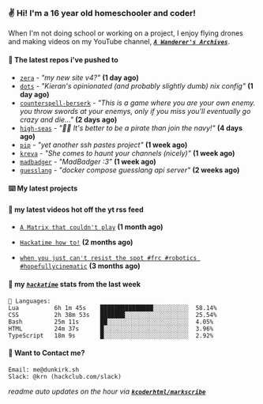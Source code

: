 ### ✌️ Hi! I'm a 16 year old homeschooler and coder!

When I'm not doing school or working on a project, I enjoy flying drones and making videos on my YouTube channel, [**_`A Wanderer's Archives`_**](https://youtube.com/@wanderer.archives).

#### 👷 The latest repos i've pushed to

- [`zera`](https://github.com/taciturnaxolotl/zera) - _"my new site v4?"_ **(1 day ago)**
- [`dots`](https://github.com/taciturnaxolotl/dots) - _"Kieran's opinionated (and probably slightly dumb) nix config"_ **(1 day ago)**
- [`counterspell-berserk`](https://github.com/thelegendofmario/counterspell-berserk) - _"This is a game where you are your own enemy. you throw swords at your enemys, only if you miss you'll eventually go crazy and die..."_ **(2 days ago)**
- [`high-seas`](https://github.com/hackclub/high-seas) - _"🏴‍☠️ It's better to be a pirate than join the navy!"_ **(4 days ago)**
- [`pip`](https://github.com/taciturnaxolotl/pip) - _"yet another ssh pastes project"_ **(1 week ago)**
- [`kreva`](https://github.com/taciturnaxolotl/kreva) - _"She comes to haunt your channels (nicely)"_ **(1 week ago)**
- [`madbadger`](https://github.com/taciturnaxolotl/madbadger) - _"MadBadger :3"_ **(1 week ago)**
- [`guesslang`](https://github.com/taciturnaxolotl/guesslang) - _"docker compose guesslang api server"_ **(2 weeks ago)**

#### ⌨️ My latest projects


#### 🍿 my latest videos hot off the yt rss feed

- [`A Matrix that couldn't play`](https://www.youtube.com/watch?v=NodwjZF7uZw) **(1 month ago)**

- [`Hackatime how to!`](https://www.youtube.com/watch?v=eKoD9yyr1To) **(2 months ago)**

- [`when you just can't resist the spot #frc #robotics #hopefullycinematic`](https://www.youtube.com/watch?v=Y7SZ_TDleGM) **(3 months ago)**



#### 📡 my [_`hackatime`_](https://waka.hackclub.com) stats from the last week

```text
💾 Languages:
Lua          6h 1m 45s    ███████████████░░░░░░░░░░  58.14%
CSS          2h 38m 53s   ███████░░░░░░░░░░░░░░░░░░  25.54%
Bash         25m 11s      ██░░░░░░░░░░░░░░░░░░░░░░░  4.05%
HTML         24m 37s      █░░░░░░░░░░░░░░░░░░░░░░░░  3.96%
TypeScript   18m 9s       █░░░░░░░░░░░░░░░░░░░░░░░░  2.92%
```

#### 📮 Want to Contact me?

```text
Email: me@dunkirk.sh
Slack: @krn (hackclub.com/slack)
```

_readme auto updates on the hour via [**`kcoderhtml/markscribe`**](https://github.com/kcoderhtml/markscribe)_

